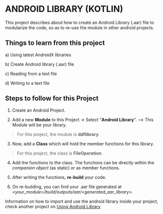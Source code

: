 # ANDROID LIBRARY (KOTLIN)

This project describes about how to create an Android Library (.aar) file to modularize the code, so as to re-use the module in other android projects.

## Things to learn from this project
  a) Using latest AndroidX libraries
  
  b) Create Android library (.aar) file
  
  c) Reading from a text file
  
  d) Writing to a text file
  
  
## Steps to follow for this Project
  1) Create an Android Project.
  
  2) Add a new **Module** to this Project -> Select "**Android Library**". --> This Module will be your library.
  
  > For this project, the module is **ddflibrary**.
  
  3) Now, add a **Class** which will hold the member functions for this library.
  
  > For this project, the class is **FileOperation**.
  
  4) Add the functions to the class. The functions can be directly within the *companion object* (as static) or as member functions.
  
  5) After writing the functions, **re-build** your code.
  
  6) On re-building, you can find your .aar file generated at *<your_module>/build/outputs/aar/<generated_aar_library>*.
  
  
Information on how to import and use the android library inside your project, check another project on [Using Android Library](https://github.com/pranmar93/Android_Kotlin/tree/master/UseKotlinLibrary)
